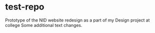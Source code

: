 # test-repo
Prototype of the NID website redesign as a part of my Design project at college
Some additional text changes.
